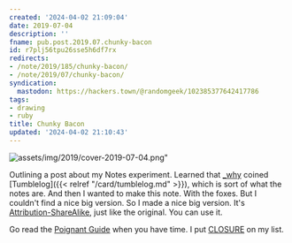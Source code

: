 ```yaml
---
created: '2024-04-02 21:09:04'
date: 2019-07-04
description: ''
fname: pub.post.2019.07.chunky-bacon
id: r7plj56tpu26sse5h6df7rx
redirects:
- /note/2019/185/chunky-bacon/
- /note/2019/07/chunky-bacon/
syndication:
  mastodon: https://hackers.town/@randomgeek/102385377642417786
tags:
- drawing
- ruby
title: Chunky Bacon
updated: '2024-04-02 21:10:43'
---
```


![assets/img/2019/cover-2019-07-04.png](assets/img/2019/cover-2019-07-04.png "Seriously. Chunky. Bacon.")"

Outlining a post about my Notes experiment. Learned that [\_why](https://en.wikipedia.org/wiki/Why_the_lucky_stiff) coined [Tumblelog]({{< relref "/card/tumblelog.md" >}}), which is sort of what the notes are. And then I wanted to make this note. With the foxes. But I couldn't find a nice big version. So I made a nice big version. It's [Attribution-ShareAlike](https://creativecommons.org/licenses/by-sa/2.5/), just like the original. You can use it.

Go read the [Poignant Guide](https://poignant.guide/) when you have time. I put [CLOSURE](https://github.com/steveklabnik/CLOSURE) on my list.